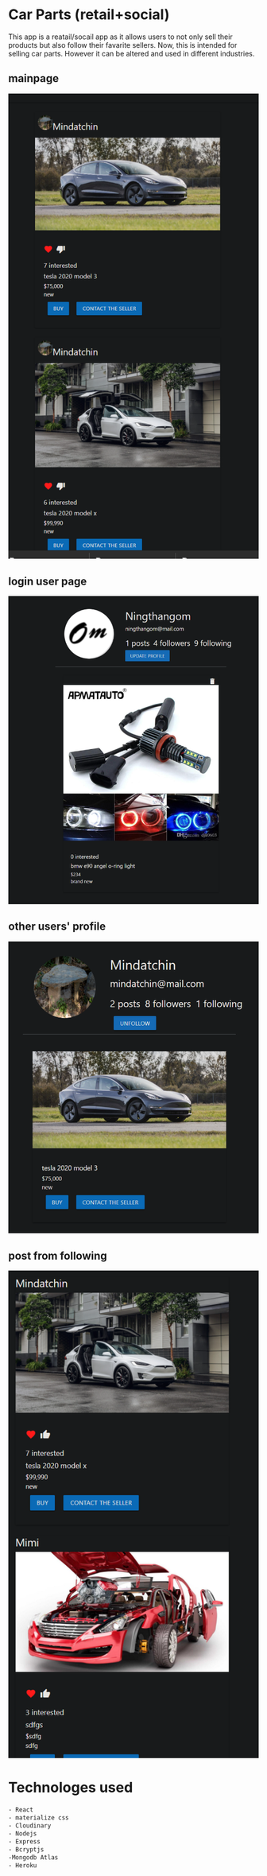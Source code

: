 # Car Parts (retail+social)
This app is a reatail/socail app as it allows users to not only sell their products but also follow their favarite sellers. 
Now, this is intended for selling car parts. However it can be altered  and used in different industries.


## mainpage 
![](./images/mainpage.png) 


## login user page
![](./images/loginuserprofile.png) 


## other users' profile
 ![](./images/otherpeople's.png) 

 ## post from following
 ![](./images/postsfromfollowing.png) 


# Technologes used 
    - React
    - materialize css
    - Cloudinary 
    - Nodejs
    - Express 
    - Bcryptjs
    -Mongodb Atlas
    - Heroku 



